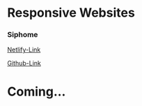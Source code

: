 # Responsive Websites

### Siphome

[Netlify-Link](https://siphome.netlify.app)

[Github-Link](https://github.com/celebitolga/siphome)


# Coming...